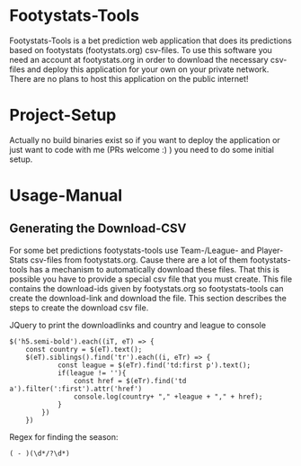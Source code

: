 # Footystats-Tools
Footystats-Tools is a bet prediction web application that does its predictions based on footystats (footystats.org) csv-files. To use this software you need an account at footystats.org in order to download the necessary csv-files and deploy this application for your own on your private network. There are no plans to host this application on the public internet!

# Project-Setup
Actually no build binaries exist so if you want to deploy the application or just want to code with me (PRs welcome :) ) you need to do some initial setup. 

# Usage-Manual
## Generating the Download-CSV
For some bet predictions footystats-tools use Team-/League- and Player-Stats csv-files from footystats.org. Cause there are a lot of them footystats-tools has a mechanism to automatically download these files. That this is possible you have to provide a special csv file that you must create. This file contains the download-ids given by footystats.org so footystats-tools can create the download-link and download the file. This section describes the steps to create the download csv file.

JQuery to print the downloadlinks and country and league to console

```
$('h5.semi-bold').each((iT, eT) => {
	const country = $(eT).text();
	$(eT).siblings().find('tr').each((i, eTr) => {
			const league = $(eTr).find('td:first p').text();
			if(league != ''){
				const href = $(eTr).find('td a').filter(':first').attr('href')
				console.log(country+ "," +league + "," + href);
			}
		})
	})
```

Regex for finding the season:
```
( - )(\d*/?\d*)
```
